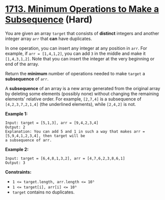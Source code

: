 # [1713. Minimum Operations to Make a Subsequence][link] (Hard)

[link]: https://leetcode.com/problems/minimum-operations-to-make-a-subsequence/

You are given an array `target` that consists of **distinct** integers and another integer array
`arr` that **can** have duplicates.

In one operation, you can insert any integer at any position in `arr`. For example, if `arr =
[1,4,1,2]`, you can add `3` in the middle and make it `[1,4,3,1,2]`. Note that you can insert the
integer at the very beginning or end of the array.

Return the **minimum** number of operations needed to make  `target` a **subsequence** of  `arr`.

A **subsequence** of an array is a new array generated from the original array by deleting some
elements (possibly none) without changing the remaining elements' relative order. For example,
`[2,7,4]` is a subsequence of `[4,2,3,7,2,1,4]` (the underlined elements), while `[2,4,2]` is not.

**Example 1:**

```
Input: target = [5,1,3], arr = [9,4,2,3,4]
Output: 2
Explanation: You can add 5 and 1 in such a way that makes arr = [5,9,4,1,2,3,4], then target will be
a subsequence of arr.
```

**Example 2:**

```
Input: target = [6,4,8,1,3,2], arr = [4,7,6,2,3,8,6,1]
Output: 3
```

**Constraints:**

- `1 <= target.length, arr.length <= 10⁵`
- `1 <= target[i], arr[i] <= 10⁹`
- `target` contains no duplicates.
